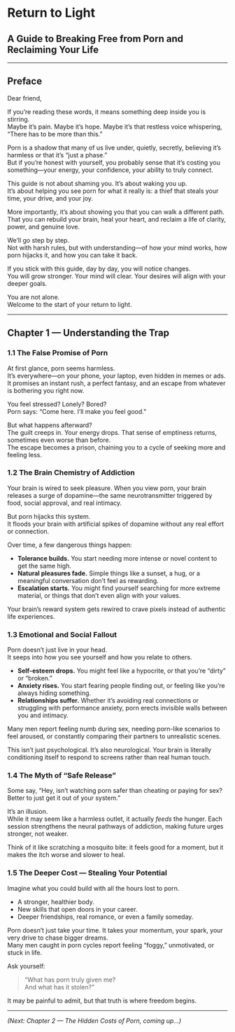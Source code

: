 # Return to Light
## A Guide to Breaking Free from Porn and Reclaiming Your Life

---

## Preface

Dear friend,

If you’re reading these words, it means something deep inside you is stirring.  
Maybe it’s pain. Maybe it’s hope. Maybe it’s that restless voice whispering, “There has to be more than this.”

Porn is a shadow that many of us live under, quietly, secretly, believing it’s harmless or that it’s “just a phase.”  
But if you’re honest with yourself, you probably sense that it’s costing you something—your energy, your confidence, your ability to truly connect.

This guide is not about shaming you. It’s about waking you up.  
It’s about helping you see porn for what it really is: a thief that steals your time, your drive, and your joy.

More importantly, it’s about showing you that you can walk a different path.  
That you can rebuild your brain, heal your heart, and reclaim a life of clarity, power, and genuine love.

We’ll go step by step.  
Not with harsh rules, but with understanding—of how your mind works, how porn hijacks it, and how you can take it back.

If you stick with this guide, day by day, you will notice changes.  
You will grow stronger. Your mind will clear. Your desires will align with your deeper goals.

You are not alone.  
Welcome to the start of your return to light.

---

## Chapter 1 — Understanding the Trap

### 1.1 The False Promise of Porn

At first glance, porn seems harmless.  
It’s everywhere—on your phone, your laptop, even hidden in memes or ads.  
It promises an instant rush, a perfect fantasy, and an escape from whatever is bothering you right now.

You feel stressed? Lonely? Bored?  
Porn says: “Come here. I’ll make you feel good.”

But what happens afterward?  
The guilt creeps in. Your energy drops. That sense of emptiness returns, sometimes even worse than before.  
The escape becomes a prison, chaining you to a cycle of seeking more and feeling less.

### 1.2 The Brain Chemistry of Addiction

Your brain is wired to seek pleasure. When you view porn, your brain releases a surge of dopamine—the same neurotransmitter triggered by food, social approval, and real intimacy.

But porn hijacks this system.  
It floods your brain with artificial spikes of dopamine without any real effort or connection.

Over time, a few dangerous things happen:

- **Tolerance builds.** You start needing more intense or novel content to get the same high.
- **Natural pleasures fade.** Simple things like a sunset, a hug, or a meaningful conversation don’t feel as rewarding.
- **Escalation starts.** You might find yourself searching for more extreme material, or things that don’t even align with your values.

Your brain’s reward system gets rewired to crave pixels instead of authentic life experiences.

### 1.3 Emotional and Social Fallout

Porn doesn’t just live in your head.  
It seeps into how you see yourself and how you relate to others.

- **Self-esteem drops.** You might feel like a hypocrite, or that you’re “dirty” or “broken.”  
- **Anxiety rises.** You start fearing people finding out, or feeling like you’re always hiding something.  
- **Relationships suffer.** Whether it’s avoiding real connections or struggling with performance anxiety, porn erects invisible walls between you and intimacy.

Many men report feeling numb during sex, needing porn-like scenarios to feel aroused, or constantly comparing their partners to unrealistic scenes.

This isn’t just psychological. It’s also neurological. Your brain is literally conditioning itself to respond to screens rather than real human touch.

### 1.4 The Myth of “Safe Release”

Some say, “Hey, isn’t watching porn safer than cheating or paying for sex? Better to just get it out of your system.”

It’s an illusion.  
While it may seem like a harmless outlet, it actually *feeds* the hunger. Each session strengthens the neural pathways of addiction, making future urges stronger, not weaker.

Think of it like scratching a mosquito bite: it feels good for a moment, but it makes the itch worse and slower to heal.

### 1.5 The Deeper Cost — Stealing Your Potential

Imagine what you could build with all the hours lost to porn.

- A stronger, healthier body.  
- New skills that open doors in your career.  
- Deeper friendships, real romance, or even a family someday.

Porn doesn’t just take your time. It takes your momentum, your spark, your very drive to chase bigger dreams.  
Many men caught in porn cycles report feeling “foggy,” unmotivated, or stuck in life.

Ask yourself:  
> “What has porn truly given me?  
> And what has it stolen?”

It may be painful to admit, but that truth is where freedom begins.

---

*(Next: Chapter 2 — The Hidden Costs of Porn, coming up…)*